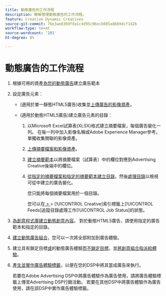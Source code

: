 ```yaml
---
title: 動態廣告的工作流程
description: 瞭解管理動態廣告的工作流程。
feature: Creative Dynamic Creatives
source-git-commit: 76e3ae8369fda1c4d95c06ecb085a8669dcf142b
workflow-type: tm+mt
source-wordcount: '281'
ht-degree: 0%

---
```


# 動態廣告的工作流程

1. 根據可用的資產[為您的動態廣告](/help/creative/ad-templates/ad-template-manage.md)建立廣告範本

1. 設定廣告元素：

   * (適用於單一靜態HTML5廣告)收集並[上傳廣告的影像資產](/help/creative/feeds/asset-manage.md)。

   * (適用於動態HTML5廣告)建立廣告元素的目錄：

      1. 以Microsoft Excel試算表(XLSX)格式建立摘要檔案，每個廣告變化一列。 在每一列中加入影像名稱或Adobe Experience Manager參考。 單獨收集關聯的影像資產。

      1. [上傳摘要檔案和影像資產](/help/creative/feeds/asset-manage.md)。

      1. [建立摘要範本](/help/creative/feeds/feed-template-manage.md)以將摘要檔案（試算表）中的欄位對應到Advertising Creative後端中的欄位。

      1. [從指定的摘要檔案和指定的摘要範本建立目錄](/help/creative/feeds/catalog-manage.md#feed-catalog-create)，然後[處理目錄](/help/creative/feeds/catalog-manage.md#feed-catalog-process)以檢視可從中建立的廣告變化。

         您只能將每個摘要檔案用於一個目錄。

         您可以在[ > ](/help/creative/feeds/job-status-track.md) > [!UICONTROL Creative]索引標籤上[!UICONTROL Feeds]追蹤目錄處理工作[!UICONTROL Job Status]的狀態。

1. [為創意程式庫建立動態創意內容](/help/creative/creative-libraries/creative-add-dynamic.md)。 對於動態HTML5廣告，請使用指定的廣告範本和指定的目錄。

1. [建立動態廣告組合](/help/creative/creative-libraries/bundle-manage.md)，您可以一次將全部附加到廣告體驗。

1. 建立具有鎖定目標[或](/help/creative/experiences/experience-create-targeting.md)的動態廣告體驗[而不鎖定目標](/help/creative/experiences/experience-create-no-targeting.md)，並[將創意組合指派給體驗](/help/creative/experiences/experience-assign-creative-bundles.md)。

1. [產生並實作廣告體驗標籤](/help/creative/experiences/experience-tag-export.md)，以便在您的DSP中將其當成廣告來執行。

   若要在Adobe Advertising DSP中將廣告體驗作為廣告使用，請將廣告體驗標籤上傳至Advertising DSP行銷活動。 若要在其他DSP中將廣告體驗作為廣告使用，請在該DSP中實作廣告體驗標籤。
